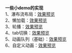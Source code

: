 **一些小demo的实现** <br>
1、瀑布流布局：[效果预览](https://5iris5.github.io/Demo/waterfall.html) <br>
2、懒加载：[效果预览](https://5iris5.github.io/Demo/lazyout.html) <br>
3、轮播：[效果预览](https://5iris5.github.io/Demo/waterfall.html) <br>
4、tab切换：[效果预览](https://5iris5.github.io/Demo/waterfall.html) <br>
5、动画队列（基础）：[效果预览](https://5iris5.github.io/Demo/JQanimateFixed.html) <br>
6、自定义动画：[效果预览](https://5iris5.github.io/Demo/JQcustomAnimation.html) <br>
